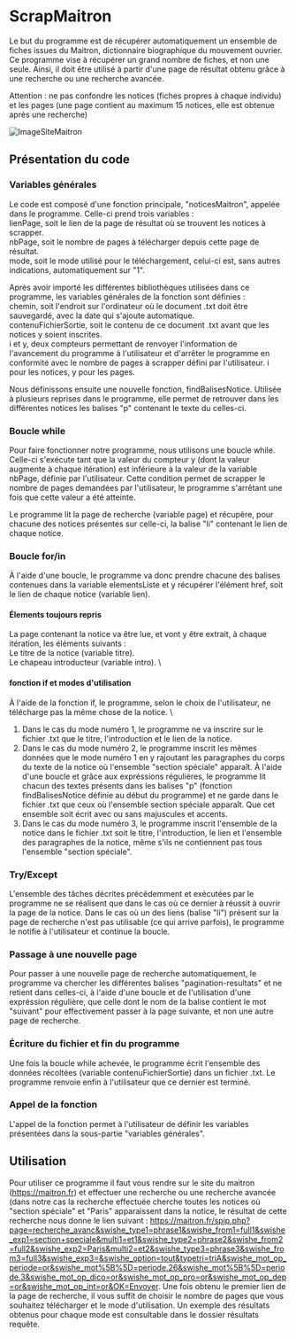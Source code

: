 # ScrapMaitron

Le but du programme est de récupérer automatiquement un ensemble de fiches issues du Maitron, dictionnaire biographique du mouvement ouvrier. Ce programme vise à récupérer un grand nombre de fiches, et non une seule. Ainsi, il doit être utilisé à partir d'une page de résultat obtenu grâce à une recherche ou une recherche avancée.

Attention : ne pas confondre les notices (fiches propres à chaque individu) et les pages (une page contient au maximum 15 notices, elle est obtenue après une recherche)

![ImageSiteMaitron](https://github.com/antcrovella/ScrapMaitron/assets/155578364/73f477c4-65fd-45a6-b51b-8bd2dea6edbe)

## Présentation du code

### Variables générales

Le code est composé d'une fonction principale, "noticesMaitron", appelée dans le programme. Celle-ci prend trois variables : \
lienPage, soit le lien de la page de résultat où se trouvent les notices à scrapper. \
nbPage, soit le nombre de pages à télécharger depuis cette page de résultat. \
mode, soit le mode utilisé pour le téléchargement, celui-ci est, sans autres indications, automatiquement sur "1".

Après avoir importé les différentes bibliothèques utilisées dans ce programme, les variables générales de la fonction sont définies : \
chemin, soit l'endroit sur l'ordinateur où le document .txt doit être sauvegardé, avec la date qui s'ajoute automatique. \
contenuFichierSortie, soit le contenu de ce document .txt avant que les notices y soient inscrites. \
i et y, deux compteurs permettant de renvoyer l'information de l'avancement du programme à l'utilisateur et d'arrêter le programme en conformité avec le nombre de pages à scrapper défini par l'utilisateur. i pour les notices, y pour les pages.
 
Nous définissons ensuite une nouvelle fonction, findBalisesNotice. Utilisée à plusieurs reprises dans le programme, elle permet de retrouver dans les différentes notices les balises "p" contenant le texte du celles-ci.

### Boucle while

Pour faire fonctionner notre programme, nous utilisons une boucle while. Celle-ci s'exécute tant que la valeur du compteur y (dont la valeur augmente à chaque itération) est inférieure à la valeur de la variable nbPage, définie par l'utilisateur. Cette condition permet de scrapper le nombre de pages demandées par l'utilisateur, le programme s'arrêtant une fois que cette valeur a été atteinte.

Le programme lit la page de recherche (variable page) et récupère, pour chacune des notices présentes sur celle-ci, la balise "li" contenant le lien de chaque notice.

### Boucle for/in

À l'aide d'une boucle, le programme va donc prendre chacune des balises contenues dans la variable elementsListe et y récupérer l'élément href, soit le lien de chaque notice (variable lien).

#### Élements toujours repris

La page contenant la notice va être lue, et vont y être extrait, à chaque itération, les éléments suivants : \
Le titre de la notice (variable titre). \
Le chapeau introducteur (variable intro). \

#### fonction if et modes d'utilisation

À l'aide de la fonction if, le programme, selon le choix de l'utilisateur, ne télécharge pas la même chose de la notice. \
1. Dans le cas du mode numéro 1, le programme ne va inscrire sur le fichier .txt que le titre, l'introduction et le lien de la notice.
2. Dans le cas du mode numéro 2, le programme inscrit les mêmes données que le mode numéro 1 en y rajoutant les paragraphes du corps du texte de la notice où l'ensemble "section spéciale" apparaît. À l'aide d'une boucle et grâce aux expréssions régulières, le programme lit chacun des textes présents dans les balises "p" (fonction findBalisesNotice définie au début du programme) et ne garde dans le fichier .txt que ceux où l'ensemble section spéciale apparaît. Que cet ensemble soit écrit avec ou sans majuscules et accents. 
3. Dans le cas du mode numéro 3, le programme inscrit l'ensemble de la notice dans le fichier .txt soit le titre, l'introduction, le lien et l'ensemble des paragraphes de la notice, même s'ils ne contiennent pas tous l'ensemble "section spéciale".

### Try/Except

L'ensemble des tâches décrites précédemment et exécutées par le programme ne se réalisent que dans le cas où ce dernier à réussit à ouvrir la page de la notice. Dans le cas où un des liens (balise "li") présent sur la page de recherche n'est pas utilisable (ce qui arrive parfois), le programme le notifie à l'utilisateur et continue la boucle.

### Passage à une nouvelle page

Pour passer à une nouvelle page de recherche automatiquement, le programme va chercher les différentes balises "pagination-resultats" et ne retient dans celles-ci, à l'aide d'une boucle et de l'utilisation d'une expréssion régulière, que celle dont le nom de la balise contient le mot "suivant" pour effectivement passer à la page suivante, et non une autre page de recherche. 

### Écriture du fichier et fin du programme

Une fois la boucle while achevée, le programme écrit l'ensemble des données récoltées (variable contenuFichierSortie) dans un fichier .txt. Le programme renvoie enfin à l'utilisateur que ce dernier est terminé.

### Appel de la fonction

L'appel de la fonction permet à l'utilisateur de définir les variables présentées dans la sous-partie "variables générales". 

## Utilisation

Pour utiliser ce programme il faut vous rendre sur le site du maitron (https://maitron.fr) et effectuer une recherche ou une recherche avancée (dans notre cas la recherche effectuée cherche toutes les notices où "section spéciale" et "Paris" apparaissent dans la notice, le résultat de cette recherche nous donne le lien suivant : https://maitron.fr/spip.php?page=recherche_avanc&swishe_type1=phrase1&swishe_from1=full1&swishe_exp1=section+speciale&multi1=et1&swishe_type2=phrase2&swishe_from2=full2&swishe_exp2=Paris&multi2=et2&swishe_type3=phrase3&swishe_from3=full3&swishe_exp3=&swishe_option=tout&typetri=triA&swishe_mot_op_periode=or&swishe_mot%5B%5D=periode.26&swishe_mot%5B%5D=periode.3&swishe_mot_op_dico=or&swishe_mot_op_pro=or&swishe_mot_op_dep=or&swishe_mot_op_int=or&OK=Envoyer. Une fois obtenu le premier lien de la page de recherche, il vous suffit de choisir le nombre de pages que vous souhaitez télécharger et le mode d'utilisation. Un exemple des résultats obtenus pour chaque mode est consultable dans le dossier résultats requête. 
